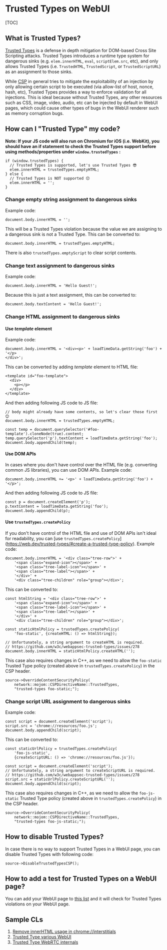 # Trusted Types on WebUI

[TOC]

## What is Trusted Types?

[Trusted Types](https://web.dev/trusted-types/) is a defense in depth
mitigation for DOM-based Cross Site Scripting attacks. Trusted Types
introduces a runtime type system for dangerous sinks (e.g. `elem.innerHTML`,
`eval`, `scriptElem.src`, etc), and only allows Trusted Types (i.e.
`TrustedHTML`, `TrustedScript`, or `TrustedScriptURL`) as an assignment to those
sinks.

While [CSP](https://developer.mozilla.org/en-US/docs/Web/HTTP/CSP) in general
tries to mitigate the exploitability of an injection by only allowing certain
script to be executed (via allow-list of host, nonce, hash, etc), Trusted Types
provides a way to enforce validation for all injections. This is ideal because
without Trusted Types, any other resources such as CSS, image, video, audio, etc
can be injected by default in WebUI pages, which could cause other types of bugs
in the WebUI renderer such as memory corruption bugs.

## How can I "Trusted Type" my code?

**Note: If your JS code will also run on Chromium for iOS (i.e. WebKit), you
should have an if statement to check the Trusted Types support before using
methods/properties under `window.trustedTypes` :**

```
if (window.trustedTypes) {
  // Trusted Types is supported, let's use Trusted Types 😎
  elem.innerHTML = trustedTypes.emptyHTML;
} else {
  // Trusted Types is NOT supported 😔
  elem.innerHTML = '';
}
```

### Change empty string assignment to dangerous sinks

Example code:

```
document.body.innerHTML = '';
```

This will be a Trusted Types violation because the value we are assigning to
a dangerous sink is not a Trusted Type.
This can be converted to:

```
document.body.innerHTML = trustedTypes.emptyHTML;
```

There is also `trustedTypes.emptyScript` to clear script contents.

### Change text assignment to dangerous sinks

Example code:

```
document.body.innerHTML = 'Hello Guest!';
```

Because this is just a text assignment, this can be converted to:

```
document.body.textContent = 'Hello Guest!';
```

### Change HTML assignment to dangerous sinks

#### Use _template_ element

Example code:

```
document.body.innerHTML = '<div><p>' + loadTimeData.getString('foo') + '</p>
</div>';
```

This can be converted by adding _template_ element to HTML file:

```
<template id="foo-template">
  <div>
    <p></p>
  </div>
</template>
```

And then adding following JS code to JS file:

```
// body might already have some contents, so let's clear those first 😊
document.body.innerHTML = trustedTypes.emptyHTML;

const temp = document.querySelector('#foo-template').cloneNode(true).content;
temp.querySelector('p').textContent = loadTimeData.getString('foo');
document.body.appendChild(temp);
```

#### Use DOM APIs

In cases where you don't have control over the HTML file (e.g. converting common
JS libraries), you can use DOM APIs.
Example code:

```
document.body.innerHTML += '<p>' + loadTimeData.getString('foo') + '</p>';
```

And then adding following JS code to JS file:

```
const p = document.createElement('p');
p.textContent = loadTimeData.getString('foo');
document.body.appendChild(p);
```

#### Use `trustedTypes.createPolicy`

If you don't have control of the HTML file and use of DOM APIs isn't ideal for
readability, you can [use `trustedTypes.createPolicy`]
(https://web.dev/trusted-types/#create-a-trusted-type-policy).
Example code:

```
document.body.innerHTML = '<div class="tree-row">' +
    '<span class="expand-icon"></span>' +
    '<span class="tree-label-icon"></span>' +
    '<span class="tree-label"></span>' +
    '</div>' +
    '<div class="tree-children" role="group"></div>';
```

This can be converted to:

```
const htmlString = '<div class="tree-row">' +
    '<span class="expand-icon"></span>' +
    '<span class="tree-label-icon"></span>' +
    '<span class="tree-label"></span>' +
    '</div>' +
    '<div class="tree-children" role="group"></div>';

const staticHtmlPolicy = trustedTypes.createPolicy(
    'foo-static', {createHTML: () => htmlString});

// Unfortunately, a string argument to createHTML is required.
// https://github.com/w3c/webappsec-trusted-types/issues/278
document.body.innerHTML = staticHtmlPolicy.createHTML('');
```

This case also requires changes in C++, as we need to allow the `foo-static`
Trusted Type policy (created above in `trustedTypes.createPolicy`) in the CSP
header.

```
source->OverrideContentSecurityPolicy(
    network::mojom::CSPDirectiveName::TrustedTypes,
    "trusted-types foo-static;");
```

### Change script URL assignment to dangerous sinks

Example code:

```
const script = document.createElement('script');
script.src = 'chrome://resources/foo.js';
document.body.appendChild(script);
```

This can be converted to:

```
const staticUrlPolicy = trustedTypes.createPolicy(
    'foo-js-static',
    {createScriptURL: () => 'chrome://resources/foo.js'});

const script = document.createElement('script');
// Unfortunately, a string argument to createScriptURL is required.
// https://github.com/w3c/webappsec-trusted-types/issues/278
script.src = staticUrlPolicy.createScriptURL('');
document.body.appendChild(script);
```

This case also requires changes in C++, as we need to allow the `foo-js-static`
Trusted Type policy (created above in `trustedTypes.createPolicy`) in the CSP
header.

```
source->OverrideContentSecurityPolicy(
    network::mojom::CSPDirectiveName::TrustedTypes,
    "trusted-types foo-js-static;");
```

## How to disable Trusted Types?

In case there is no way to support Trusted Types in a WebUI page, you can
disable Trusted Types with following code:

```
source->DisableTrustedTypesCSP();
```

## How to add a test for Trusted Types on a WebUI page?

You can add your WebUI page to [this list][browsertest-list] and it will check
for Trusted Types violations on your WebUI page.

[browsertest-list]: https://source.chromium.org/chromium/chromium/src/+/main:chrome/browser/ui/webui/chrome_url_data_manager_browsertest.cc;l=194;drc=de8ade0753244ff6d1ef20cb2a38fe292fe9ba0a

## Sample CLs

1. [Remove innerHTML usage in chrome://interstitials](https://crrev.com/c/2245937)
2. [Trusted Type various WebUI](https://crrev.com/c/2236992)
3. [Trusted Type WebRTC internals](https://crrev.com/c/2208950)
